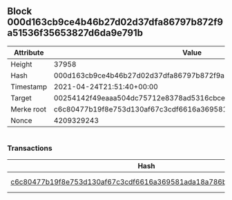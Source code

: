 ## Block 000d163cb9ce4b46b27d02d37dfa86797b872f9a51536f35653827d6da9e791b

Attribute | Value
--- | ---
Height | 37958
Hash | 000d163cb9ce4b46b27d02d37dfa86797b872f9a51536f35653827d6da9e791b
Timestamp | 2021-04-24T21:51:40+00:00
Target | 00254142f49eaaa504dc75712e8378ad5316cbcead634704b3734b6271167cc4
Merke root | c6c80477b19f8e753d130af67c3cdf6616a369581ada18a786b66db3c4e2c4db
Nonce | 4209329243

```

```

### Transactions

Hash | Amount
--- | ---
[c6c80477b19f8e753d130af67c3cdf6616a369581ada18a786b66db3c4e2c4db](c6c80477b19f8e753d130af67c3cdf6616a369581ada18a786b66db3c4e2c4db.md) | 10.00000000 SKEPTI 
